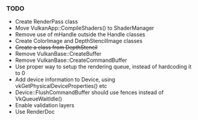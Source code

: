 ### TODO

* Create RenderPass class
* Move VulkanApp::CompileShaders() to ShaderManager
* Remove use of mHandle outside the Handle classes
* Create ColorImage and DepthStencilImage classes
* ~~Create a class from DepthStencil~~
* Remove VulkanBase::CreateBuffer
* Remove VulkanBase::CreateCommandBuffer
* Use proper way to setup the rendering queue, instead of hardcoding it to 0
* Add device information to Device, using vkGetPhysicalDeviceProperties() etc
* Device::FlushCommandBuffer should use fences instead of VkQueueWaitIdle()
* Enable validation layers
* Use RenderDoc

